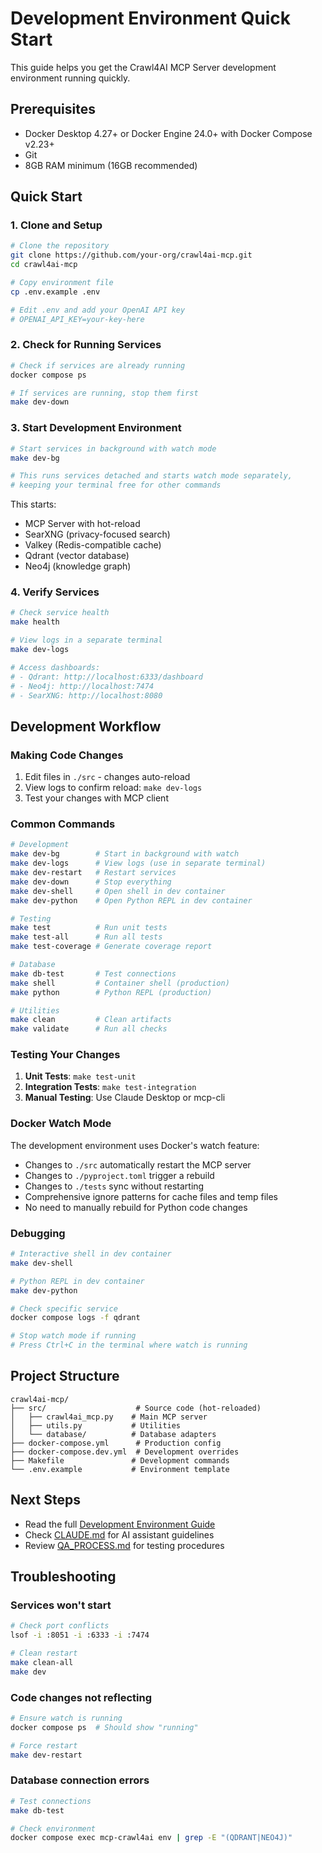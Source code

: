 # Development Environment Quick Start

This guide helps you get the Crawl4AI MCP Server development environment running quickly.

## Prerequisites

- Docker Desktop 4.27+ or Docker Engine 24.0+ with Docker Compose v2.23+
- Git
- 8GB RAM minimum (16GB recommended)

## Quick Start

### 1. Clone and Setup

```bash
# Clone the repository
git clone https://github.com/your-org/crawl4ai-mcp.git
cd crawl4ai-mcp

# Copy environment file
cp .env.example .env

# Edit .env and add your OpenAI API key
# OPENAI_API_KEY=your-key-here
```

### 2. Check for Running Services

```bash
# Check if services are already running
docker compose ps

# If services are running, stop them first
make dev-down
```

### 3. Start Development Environment

```bash
# Start services in background with watch mode
make dev-bg

# This runs services detached and starts watch mode separately,
# keeping your terminal free for other commands
```

This starts:

- MCP Server with hot-reload
- SearXNG (privacy-focused search)
- Valkey (Redis-compatible cache)
- Qdrant (vector database)
- Neo4j (knowledge graph)

### 4. Verify Services

```bash
# Check service health
make health

# View logs in a separate terminal
make dev-logs

# Access dashboards:
# - Qdrant: http://localhost:6333/dashboard
# - Neo4j: http://localhost:7474
# - SearXNG: http://localhost:8080
```

## Development Workflow

### Making Code Changes

1. Edit files in `./src` - changes auto-reload
2. View logs to confirm reload: `make dev-logs`
3. Test your changes with MCP client

### Common Commands

```bash
# Development
make dev-bg        # Start in background with watch
make dev-logs      # View logs (use in separate terminal)
make dev-restart   # Restart services
make dev-down      # Stop everything
make dev-shell     # Open shell in dev container
make dev-python    # Open Python REPL in dev container

# Testing
make test          # Run unit tests
make test-all      # Run all tests
make test-coverage # Generate coverage report

# Database
make db-test       # Test connections
make shell         # Container shell (production)
make python        # Python REPL (production)

# Utilities
make clean         # Clean artifacts
make validate      # Run all checks
```

### Testing Your Changes

1. **Unit Tests**: `make test-unit`
2. **Integration Tests**: `make test-integration`
3. **Manual Testing**: Use Claude Desktop or mcp-cli

### Docker Watch Mode

The development environment uses Docker's watch feature:

- Changes to `./src` automatically restart the MCP server
- Changes to `./pyproject.toml` trigger a rebuild
- Changes to `./tests` sync without restarting
- Comprehensive ignore patterns for cache files and temp files
- No need to manually rebuild for Python code changes

### Debugging

```bash
# Interactive shell in dev container
make dev-shell

# Python REPL in dev container
make dev-python

# Check specific service
docker compose logs -f qdrant

# Stop watch mode if running
# Press Ctrl+C in the terminal where watch is running
```

## Project Structure

```
crawl4ai-mcp/
├── src/                    # Source code (hot-reloaded)
│   ├── crawl4ai_mcp.py    # Main MCP server
│   ├── utils.py           # Utilities
│   └── database/          # Database adapters
├── docker-compose.yml      # Production config
├── docker-compose.dev.yml  # Development overrides
├── Makefile               # Development commands
└── .env.example           # Environment template
```

## Next Steps

- Read the full [Development Environment Guide](./DEVELOPMENT_ENVIRONMENT.md)
- Check [CLAUDE.md](../CLAUDE.md) for AI assistant guidelines
- Review [QA_PROCESS.md](../QA_PROCESS.md) for testing procedures

## Troubleshooting

### Services won't start

```bash
# Check port conflicts
lsof -i :8051 -i :6333 -i :7474

# Clean restart
make clean-all
make dev
```

### Code changes not reflecting

```bash
# Ensure watch is running
docker compose ps  # Should show "running"

# Force restart
make dev-restart
```

### Database connection errors

```bash
# Test connections
make db-test

# Check environment
docker compose exec mcp-crawl4ai env | grep -E "(QDRANT|NEO4J)"
```
